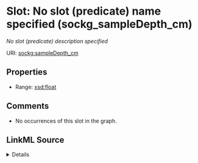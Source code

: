 

# Slot: No slot (predicate) name specified (sockg_sampleDepth_cm)


_No slot (predicate) description specified_







URI: [sockg:sampleDepth_cm](https://idir.uta.edu/sockg-ontology/docs/sampleDepth_cm)



<!-- no inheritance hierarchy -->








## Properties

* Range: [xsd:float](http://www.w3.org/2001/XMLSchema#float)





## Comments

* No occurrences of this slot in the graph.



## LinkML Source

<details>

```yaml
name: sockg_sampleDepth_cm
description: No slot (predicate) description specified
title: No slot (predicate) name specified
comments:
- No occurrences of this slot in the graph.
from_schema: soc-kg
rank: 1000
domain: sockg_WaterQualityArea
slot_uri: sockg:sampleDepth_cm
alias: sockg_sampleDepth_cm
range: float

```
</details>